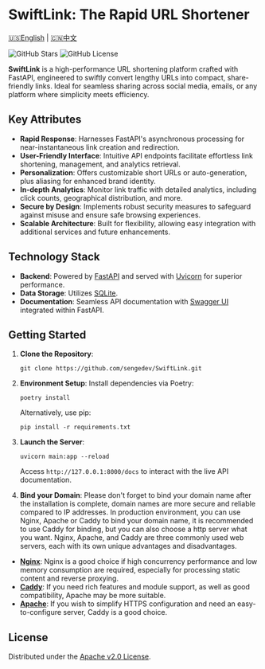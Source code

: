 # SwiftLink: The Rapid URL Shortener

[🇺🇸English](README.md) | [🇨🇳中文](README-zh.md)

![GitHub Stars](https://img.shields.io/github/stars/sengedev/SwiftLink?style=social)
![GitHub License](https://img.shields.io/github/license/sengedev/SwiftLink)

**SwiftLink** is a high-performance URL shortening platform crafted with FastAPI, engineered to swiftly convert lengthy URLs into compact, share-friendly links. Ideal for seamless sharing across social media, emails, or any platform where simplicity meets efficiency.

## Key Attributes

- **Rapid Response**: Harnesses FastAPI's asynchronous processing for near-instantaneous link creation and redirection.
- **User-Friendly Interface**: Intuitive API endpoints facilitate effortless link shortening, management, and analytics retrieval.
- **Personalization**: Offers customizable short URLs or auto-generation, plus aliasing for enhanced brand identity.
- **In-depth Analytics**: Monitor link traffic with detailed analytics, including click counts, geographical distribution, and more.
- **Secure by Design**: Implements robust security measures to safeguard against misuse and ensure safe browsing experiences.
- **Scalable Architecture**: Built for flexibility, allowing easy integration with additional services and future enhancements.

## Technology Stack

- **Backend**: Powered by [FastAPI](https://fastapi.tiangolo.com/) and served with [Uvicorn](https://www.uvicorn.org/) for superior performance.
- **Data Storage**: Utilizes [SQLite](https://sqlite.org/).
- **Documentation**: Seamless API documentation with [Swagger UI](https://swagger.io/tools/swagger-ui/) integrated within FastAPI.

## Getting Started

1. **Clone the Repository**:
   ```
   git clone https://github.com/sengedev/SwiftLink.git
   ```
2. **Environment Setup**:
   Install dependencies via Poetry:
   ```
   poetry install
   ```
   Alternatively, use pip:
   ```
   pip install -r requirements.txt
   ```
3. **Launch the Server**:
   ```
   uvicorn main:app --reload
   ```
   Access `http://127.0.0.1:8000/docs` to interact with the live API documentation.

4. **Bind your Domain**:
   Please don't forget to bind your domain name after the installation is complete, domain names are more secure and reliable compared to IP addresses.
   In production environment, you can use Nginx, Apache or Caddy to bind your domain name, it is recommended to use Caddy for binding, but you can also choose a http server what you want.
   Nginx, Apache, and Caddy are three commonly used web servers, each with its own unique advantages and disadvantages.
- **[Nginx](https://nginx.org/)**: Nginx is a good choice if high concurrency performance and low memory consumption are required, especially for processing static content and reverse proxying.
- **[Caddy](https://caddyserver.com/)**: If you need rich features and module support, as well as good compatibility, Apache may be more suitable.
- **[Apache](https://httpd.apache.org/)**: If you wish to simplify HTTPS configuration and need an easy-to-configure server, Caddy is a good choice.
   

## License

Distributed under the [Apache v2.0 License](./LICENSE).
